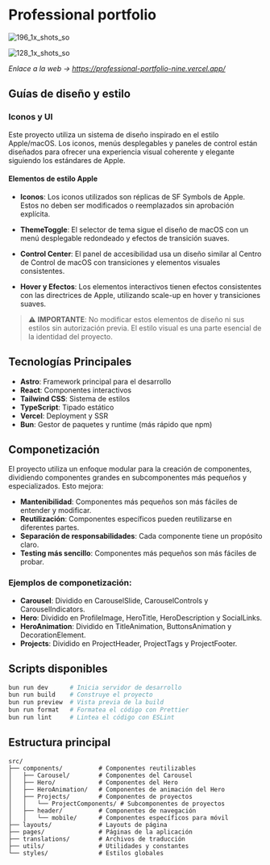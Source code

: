 # Professional portfolio

![196_1x_shots_so](https://github.com/user-attachments/assets/51c8f360-73e7-4057-8b2e-3142a15eb3a9)

![128_1x_shots_so](https://github.com/user-attachments/assets/727396d8-052a-4583-939a-1a5a78b87f7d)

_Enlace a la web -> https://professional-portfolio-nine.vercel.app/_

## Guías de diseño y estilo

### Iconos y UI

Este proyecto utiliza un sistema de diseño inspirado en el estilo Apple/macOS. Los iconos, menús desplegables y paneles de control están diseñados para ofrecer una experiencia visual coherente y elegante siguiendo los estándares de Apple.

#### Elementos de estilo Apple

- **Iconos**: Los iconos utilizados son réplicas de SF Symbols de Apple. Estos no deben ser modificados o reemplazados sin aprobación explícita.
  
- **ThemeToggle**: El selector de tema sigue el diseño de macOS con un menú desplegable redondeado y efectos de transición suaves.
  
- **Control Center**: El panel de accesibilidad usa un diseño similar al Centro de Control de macOS con transiciones y elementos visuales consistentes.

- **Hover y Efectos**: Los elementos interactivos tienen efectos consistentes con las directrices de Apple, utilizando scale-up en hover y transiciones suaves.

> ⚠️ **IMPORTANTE**: No modificar estos elementos de diseño ni sus estilos sin autorización previa. El estilo visual es una parte esencial de la identidad del proyecto.

## Tecnologías Principales

- **Astro**: Framework principal para el desarrollo
- **React**: Componentes interactivos
- **Tailwind CSS**: Sistema de estilos
- **TypeScript**: Tipado estático
- **Vercel**: Deployment y SSR
- **Bun**: Gestor de paquetes y runtime (más rápido que npm)

## Componetización

El proyecto utiliza un enfoque modular para la creación de componentes, dividiendo componentes grandes en subcomponentes más pequeños y especializados. Esto mejora:

- **Mantenibilidad**: Componentes más pequeños son más fáciles de entender y modificar.
- **Reutilización**: Componentes específicos pueden reutilizarse en diferentes partes.
- **Separación de responsabilidades**: Cada componente tiene un propósito claro.
- **Testing más sencillo**: Componentes más pequeños son más fáciles de probar.

### Ejemplos de componetización:
- **Carousel**: Dividido en CarouselSlide, CarouselControls y CarouselIndicators.
- **Hero**: Dividido en ProfileImage, HeroTitle, HeroDescription y SocialLinks.
- **HeroAnimation**: Dividido en TitleAnimation, ButtonsAnimation y DecorationElement.
- **Projects**: Dividido en ProjectHeader, ProjectTags y ProjectFooter.

## Scripts disponibles

```bash
bun run dev      # Inicia servidor de desarrollo
bun run build    # Construye el proyecto
bun run preview  # Vista previa de la build
bun run format   # Formatea el código con Prettier
bun run lint     # Lintea el código con ESLint
```

## Estructura principal

```
src/
├── components/          # Componentes reutilizables
│   ├── Carousel/        # Componentes del Carousel
│   ├── Hero/            # Componentes del Hero
│   ├── HeroAnimation/   # Componentes de animación del Hero
│   ├── Projects/        # Componentes de proyectos
│   │   └── ProjectComponents/ # Subcomponentes de proyectos
│   ├── header/          # Componentes de navegación
│   │   └── mobile/      # Componentes específicos para móvil
├── layouts/             # Layouts de página
├── pages/               # Páginas de la aplicación
├── translations/        # Archivos de traducción
├── utils/               # Utilidades y constantes
└── styles/              # Estilos globales
```